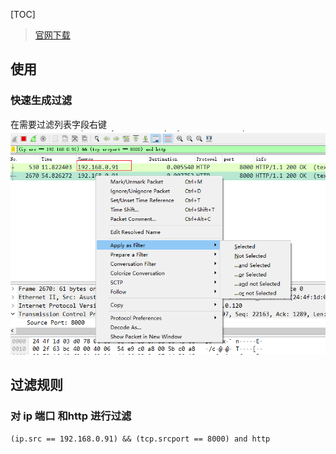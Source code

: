 [TOC]

> [官网下载](https://www.wireshark.org/download.html)

## 使用
### 快速生成过滤
在需要过滤列表字段右键
![](images/Snipaste_2018-10-30_11-44-34.png)

## 过滤规则
### 对 ip 端口 和http 进行过滤
`(ip.src == 192.168.0.91) && (tcp.srcport == 8000) and http`

